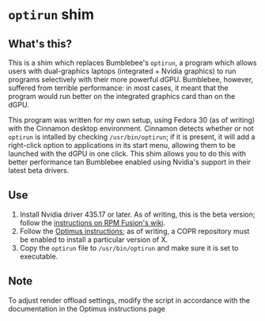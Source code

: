 # `optirun` shim

## What's this?

This is a shim which replaces Bumblebee's `optirun`, a program which allows users with dual-graphics laptops (integrated + Nvidia graphics) to run programs selectively with their more powerful dGPU. Bumblebee, however, suffered from terrible performance: in most cases, it meant that the program would run better on the integrated graphics card than on the dGPU.

This program was written for my own setup, using Fedora 30 (as of writing) with the Cinnamon desktop environment. Cinnamon detects whether or not `optirun` is intalled by checking `/usr/bin/optirun`; if it is present, it will add a right-click option to applications in its start menu, allowing them to be launched with the dGPU in one click. This shim allows you to do this with better performance tan Bumblebee enabled using Nvidia's support in their latest beta drivers.

## Use

1. Install Nvidia driver 435.17 or later. As of writing, this is the beta version; follow the [instructions on RPM Fusion's wiki](https://rpmfusion.org/Howto/NVIDIA#Latest.2FBeta_driver).
2. Follow the [Optimus instructions](https://rpmfusion.org/Howto/Optimus); as of writing, a COPR repository must be enabled to install a particular version of X.
3. Copy the `optirun` file to `/usr/bin/optirun` and make sure it is set to executable.

## Note

To adjust render offload settings, modify the script in accordance with the documentation in the Optimus instructions page
